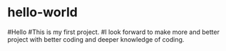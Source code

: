 # hello-world

#Hello
#This is my first project.
#I look forward to make more and better project with better coding and deeper knowledge of coding. 
